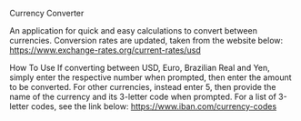 

Currency Converter

An application for quick and easy calculations to convert between currencies.
Conversion rates are updated, taken from the website below:
https://www.exchange-rates.org/current-rates/usd

How To Use
If converting between USD, Euro, Brazilian Real and Yen, simply enter the respective number when prompted, then enter the amount to be converted.
For other currencies, instead enter 5, then provide the name of the currency and its 3-letter code when prompted.
For a list of 3-letter codes, see the link below:
https://www.iban.com/currency-codes


